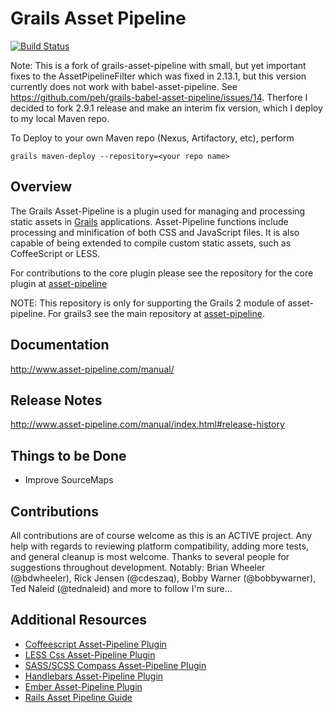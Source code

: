 Grails Asset Pipeline
=====================
[![Build Status](https://travis-ci.org/bertramdev/asset-pipeline.png?branch=master)](https://travis-ci.org/bertramdev/asset-pipeline)

Note: This is a fork of grails-asset-pipeline with small, but yet important fixes to the AssetPipelineFilter which was fixed in 2.13.1,
but this version currently does not work with babel-asset-pipeline.
See https://github.com/peh/grails-babel-asset-pipeline/issues/14.
Therfore I decided to fork 2.9.1 release and make an interim fix version, which I deploy to my local Maven repo.

To Deploy to your own Maven repo (Nexus, Artifactory, etc), perform

```
grails maven-deploy --repository=<your repo name>
```

Overview
--------
The Grails Asset-Pipeline is a plugin used for managing and processing static assets in [Grails](http://grails.org) applications. Asset-Pipeline functions include processing and minification of both CSS and JavaScript files. It is also capable of being extended to compile custom static assets, such as CoffeeScript or LESS.

For contributions to the core plugin please see the repository for the core plugin at [asset-pipeline](https://github.com/bertramdev/asset-pipeline)

NOTE: This repository is only for supporting the Grails 2 module of asset-pipeline. For grails3 see the main repository at [asset-pipeline](https://github.com/bertramdev/asset-pipeline).

Documentation
-------------
http://www.asset-pipeline.com/manual/

Release Notes
-------------
http://www.asset-pipeline.com/manual/index.html#release-history

Things to be Done
-----------------
* Improve SourceMaps


Contributions
-------------
All contributions are of course welcome as this is an ACTIVE project. Any help with regards to reviewing platform compatibility, adding more tests, and general cleanup is most welcome.
Thanks to several people for suggestions throughout development. Notably: Brian Wheeler (@bdwheeler), Rick Jensen (@cdeszaq), Bobby Warner (@bobbywarner), Ted Naleid (@tednaleid) and more to follow I'm sure...

Additional Resources
--------------------
* [Coffeescript Asset-Pipeline Plugin](http://github.com/bertramdev/coffee-grails-asset-pipeline)
* [LESS Css Asset-Pipeline Plugin](http://github.com/bertramdev/less-grails-asset-pipeline)
* [SASS/SCSS Compass Asset-Pipeline Plugin](http://github.com/bertramdev/sass-grails-asset-pipeline)
* [Handlebars Asset-Pipeline Plugin](http://github.com/bertramdev/handlebars-grails-asset-pipeline)
* [Ember Asset-Pipeline Plugin](http://github.com/bertramdev/ember-grails-asset-pipeline)
* [Rails Asset Pipeline Guide](http://guides.rubyonrails.org/asset_pipeline.html)
